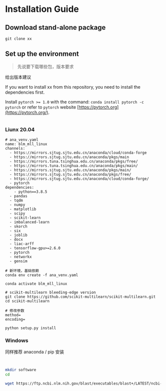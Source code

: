 # Installation Guide



## Download stand-alone package

```
git clone xx
```



## Set up the environment

> 先说要下载哪些包，版本要求

给出版本建议

If you want to install xx from this repository, you need to install the dependencies first.

Install `pytorch >= 1.0` with the command: `conda install pytorch -c pytorch` or refer to `pytorch` website [https://pytorch.org](https://pytorch.org/).

```

```





### Liunx 20.04

```
# ana_venv.yaml
name: blm_mll_linux
channels:
  - https://mirrors.sjtug.sjtu.edu.cn/anaconda/cloud/conda-forge
  - https://mirrors.sjtug.sjtu.edu.cn/anaconda/pkgs/main
  - https://mirrors.tuna.tsinghua.edu.cn/anaconda/pkgs/free/
  - https://mirrors.tuna.tsinghua.edu.cn/anaconda/pkgs/main/
  - https://mirrors.sjtug.sjtu.edu.cn/anaconda/pkgs/main/
  - https://mirrors.sjtug.sjtu.edu.cn/anaconda/pkgs/free/
  - https://mirrors.sjtug.sjtu.edu.cn/anaconda/cloud/conda-forge/
  - pytorch
dependencies:
	- python==3.8.5
  - pandas
  - tqdm
  - numpy
  - matplotlib
  - scipy
  - scikit-learn
  - imbalanced-learn
  - skorch
  - six
  - joblib
  - docx
  - liac-arff
  - tensorflow-gpu>=2.6.0
  - pytorch
  - networkx
  - gensim

# 新环境，基础依赖
conda env create -f ana_venv.yaml

conda activate blm_mll_linux

# scikit-multilearn bleeding-edge version
git clone https://github.com/scikit-multilearn/scikit-multilearn.git
cd scikit-multilearn

# 修改参数
method=
encoding=

python setup.py install
```



### Windows

同样推荐 anaconda / pip 安装

```
 
```





```bash
mkdir software
cd 

wget https://ftp.ncbi.nlm.nih.gov/blast/executables/blast+/LATEST/ncbi-blast-2.13.0+-src.tar.gz
```


